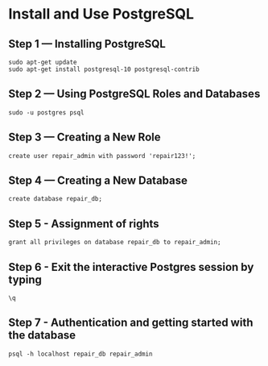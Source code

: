 # Install and Use PostgreSQL 

## Step 1 — Installing PostgreSQL

    sudo apt-get update
    sudo apt-get install postgresql-10 postgresql-contrib
    
## Step 2 — Using PostgreSQL Roles and Databases

    sudo -u postgres psql
    
## Step 3 — Creating a New Role  

    create user repair_admin with password 'repair123!';
    
## Step 4 — Creating a New Database

    create database repair_db;
    
## Step 5 - Assignment of rights

    grant all privileges on database repair_db to repair_admin;
    
## Step 6 - Exit the interactive Postgres session by typing

    \q
    
## Step 7 - Authentication and getting started with the database

    psql -h localhost repair_db repair_admin